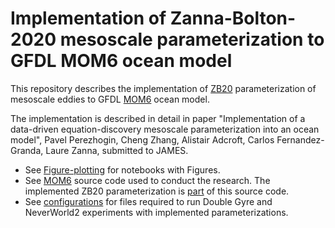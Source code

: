 # Implementation of Zanna-Bolton-2020 mesoscale parameterization to GFDL MOM6 ocean model
This repository describes the implementation of [ZB20](https://agupubs.onlinelibrary.wiley.com/doi/full/10.1029/2020GL088376) parameterization of mesoscale eddies to GFDL [MOM6](https://github.com/NOAA-GFDL/MOM6) ocean model.

The implementation is described in detail in paper "Implementation of a data-driven equation-discovery mesoscale parameterization into an ocean model", Pavel Perezhogin, Cheng Zhang, Alistair Adcroft, Carlos Fernandez-Granda, Laure Zanna, submitted to JAMES.

* See [Figure-plotting](https://github.com/m2lines/Implementation-ZB20/tree/main/Figure-plotting) for notebooks with Figures.
* See [MOM6](https://github.com/m2lines/Implementation-ZB20/tree/main/src) source code used to conduct the research. The implemented ZB20 parameterization is [part](https://github.com/NOAA-GFDL/MOM6/blob/475590dbc4d736fd45a29748577351f2eb58fc57/src/parameterizations/lateral/MOM_Zanna_Bolton.F90) of this source code.
* See [configurations](https://github.com/m2lines/Implementation-ZB20/tree/main/configurations) for files required to run Double Gyre and NeverWorld2 experiments with implemented parameterizations.
